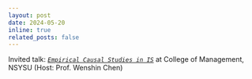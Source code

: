 ```yaml
---
layout: post
date: 2024-05-20
inline: true
related_posts: false
---
```


Invited talk: [_`Empirical Causal Studies in IS`_](https://ib.nsysu.edu.tw/p/406-1239-336683,r934.php?Lang=zh-tw) at College of Management, NSYSU (Host: Prof. Wenshin Chen)